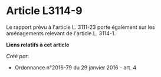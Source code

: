 # Article L3114-9

Le rapport prévu à l'article L. 3111-23 porte également sur les aménagements relevant de l'article L. 3114-1.

**Liens relatifs à cet article**

_Créé par_:

  - Ordonnance n°2016-79 du 29 janvier 2016 - art. 4
